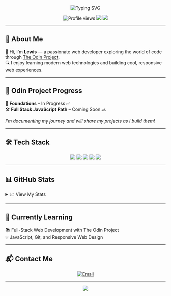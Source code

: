 <!-- Banner -->
<p align="center">
  <img src="https://readme-typing-svg.herokuapp.com?font=Fira+Code&duration=2500&pause=1000&color=36BCF7&center=true&vCenter=true&width=440&lines=Hi+there!+I'm+Lewis;Welcome+to+my+GitHub+profile!" alt="Typing SVG" />
</p>

<!-- Profile Stats -->
<p align="center">
  <img src="https://komarev.com/ghpvc/?username=LewisCodesWebsites&style=flat-square" alt="Profile views"/>
  <img src="https://img.shields.io/github/followers/LewisCodesWebsites?label=Followers&style=flat-square" />
  <img src="https://img.shields.io/github/stars/LewisCodesWebsites?label=Stars&style=flat-square" />
</p>



---

## 🚀 About Me

🌟 Hi, I'm **Lewis** — a passionate web developer exploring the world of code through [The Odin Project](https://www.theodinproject.com/).  
🔍 I enjoy learning modern web technologies and building cool, responsive web experiences.

---

## 🧭 Odin Project Progress

📘 **Foundations** – In Progress ✅  
🛠️ **Full Stack JavaScript Path** – Coming Soon 🔜  

_I'm documenting my journey and will share my projects as I build them!_

---

## 🛠️ Tech Stack

<p align="center">
  <img src="https://img.shields.io/badge/HTML5-E34F26?style=for-the-badge&logo=html5&logoColor=white"/>
  <img src="https://img.shields.io/badge/CSS3-1572B6?style=for-the-badge&logo=css3&logoColor=white"/>
  <img src="https://img.shields.io/badge/JavaScript-F7DF1E?style=for-the-badge&logo=javascript&logoColor=black"/>
  <img src="https://img.shields.io/badge/Node.js-339933?style=for-the-badge&logo=node.js&logoColor=white"/>
  <img src="https://img.shields.io/badge/React-20232A?style=for-the-badge&logo=react&logoColor=61DAFB"/>
</p>

---

## 📊 GitHub Stats

<details>
  <summary>📈 View My Stats</summary>
  <p align="center">
    <img src="https://github-readme-stats.vercel.app/api?username=LewisCodesWebsites&show_icons=true&theme=radical" alt="GitHub Stats"/>
    <br/><br/>
    <img src="https://github-readme-activity-graph.cyclic.app/graph?username=LewisCodesWebsites&theme=github-compact" alt="Activity Graph"/>
    <br/><br/>
    <img src="https://github-readme-streak-stats.herokuapp.com/?user=LewisCodesWebsites&theme=radical" alt="GitHub Streak"/>
  </p>
</details>

---

## 🌱 Currently Learning

📚 Full-Stack Web Development with The Odin Project  
💡 JavaScript, Git, and Responsive Web Design

---

## 📬 Contact Me

<p align="center">
  <a href="mailto:lewiszhu32@gmail.com">
    <img src="https://img.shields.io/badge/Email-D14836?style=for-the-badge&logo=gmail&logoColor=white" alt="Email"/>
  </a>
</p>

---

<p align="center">
  <img src="https://profile-counter.glitch.me/LewisCodesWebsites/count.svg" />
</p>